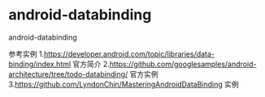 # android-databinding
android-databinding

参考实例
1.https://developer.android.com/topic/libraries/data-binding/index.html 官方简介
2.https://github.com/googlesamples/android-architecture/tree/todo-databinding/ 官方实例
3.https://github.com/LyndonChin/MasteringAndroidDataBinding 实例
